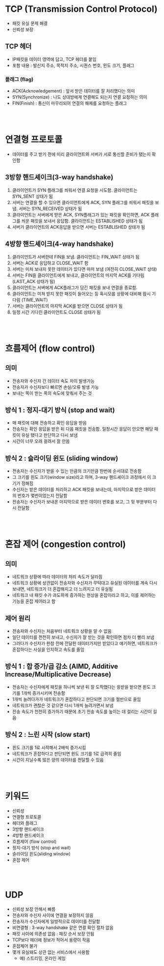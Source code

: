 # TCP (Transmission Control Protocol)
- 패킷 유실 문제 해결
- 신뢰성 보장

## TCP 헤더
- IP패킷을 데이터 영역에 담고, TCP 헤더를 붙임
- 포함 내용 : 발신지 주소, 목적지 주소, 시퀀스 번호, 윈도 크기, 플래그
### 플래그 (flag)
- ACK(Acknowledgement) : 앞서 받은 데이터를 잘 처리했다는 의미
- SYN(Synchronize) : 나도 상대방에게 연결해도 되는지 연결 요청하는 의미
- FIN(Finish) : 통신이 마무리되어 연결의 해제를 요청하는 플래그

<br><br>

# 연결형 프로토콜
- 데이터를 주고 받기 전에 미리 클라이언트와 서버가 서로 통신할 준비가 됐는지 확인함
## 3방향 핸드셰이크(3-way handshake)
1. 클라이언트가 SYN 플래그를 씌워서 연결 요청을 시도함. 클라이언트는 SYN_SENT 상태가 됨
2. 서버는 연결을 할 수 있으면 클라이언트에게 ACK, SYN 플래그를 씌워서 패킷을 보냄. 서버는 SYN_RECEIVED 상태가 됨
3. 클라이언트는 서버에게 받은 ACK, SYN플래그가 있는 패킷을 확인하면, ACK 플래그를 씌운 패킷을 보내서 응답함. 클라이언트는 ESTABLISHED 상태가 됨
4. 서버가 클라이언트의 ACK응답을 받으면 서버는 ESTABLISHED 상태가 됨

## 4방향 핸드셰이크(4-way handshake)
1. 클라이언트가 서버한테 FIN을 보냄. 클라이언트는 FIN_WAIT 상태가 됨
2. 서버는 ACK로 응답하고 CLOSE_WAIT 함
3. 서버는 미처 보내지 못한 데이터가 있다면 마저 보냄 (여전히 CLOSE_WAIT 상태)
4. 서버는 FIN을 클라이언트에게 보내고, 클라이언트의 마지막 ACK를 기다림 (LAST_ACK 상태가 됨)
5. 클라이언트는 서버에게 ACK플래그가 담긴 패킷을 보내 연결을 종료함.
6. 클라이언트는 미처 받지 못한 패킷이 들어오는 등 혹시모를 상황에 대비해 잠시 기다림 (TIME_WAIT)
7. 서버는 클라이언트의 마지막 ACK를 받으면 CLOSE 상태가 됨
8. 일정 시간 기다린 클라이언트도 CLOSE 상태가 됨

<br><br>

# 흐름제어 (flow control)
## 의미
- 전송자와 수신자 간 데이터 속도 차이 발생가능
- 전송자가 수신자보다 빠르면 손실/오류 발생 가능
- 보내는 쪽이 받는 쪽의 속도에 맞춰서 주는 것
## 방식 1 : 정지-대기 방식 (stop and wait)
- 매 패킷에 대해 전송하고 확인 응답을 받음
- 전송자는 확인 응답을 받은 뒤 다음 패킷을 전송함. 일정시간 응답이 안오면 해당 패킷이 유실 됐다고 판단하고 다시 보냄
- 시간이 너무 오래 걸려서 잘 안씀
## 방식 2 : 슬라이딩 윈도 (sliding window)
- 전송자는 수신자가 받을 수 있는 만큼의 크기만큼 한번에 순서대로 전송함
- 그 크기를 윈도 크기(window size)라고 하며, 3-way 핸드셰이크 과정에서 이 크기가 정해짐
- 수신자는 받은 데이터를 처리하고 ACK 패킷을 보내는데, 마지막으로 받은 데이터의 번호가 몇번이었는지 전달함
- 전송자는 수신자가 보내온 마지막으로 받은 데이터 번호를 보고, 그 뒷 부분부터 다시 전달함

<br><br>

# 혼잡 제어 (congestion control)
## 의미
- 네트워크 상황에 따라 데이터의 처리 속도가 달라짐
- 네트워크 상황에 상관없이 전송자와 수신자가 무턱대고 유실된 데이터를 계속 다시 보내면, 네트워크가 더 혼잡해지고 더 느려지고 더 유실됨
- 네트워크 내 패킷 수가 과도하게 증가하는 현상을 혼잡이라고 하고, 이를 제어하는 기능을 혼잡 제어라고 함
## 제어 원리
- 전송자와 수신자는 처음부터 네트워크 상황을 알 수 없음
- 일단 데이터를 천천히 보내고, 수신자가 잘 받는 것을 확인하면 점차 더 빨리 보냄
- 그러다가 수신자가 한참 전에 전달한 데이터가지만 받았다고 얘기하면, 네트워크가 혼잡하다는 사실을 인지하고 속도를 줄임
## 방식 1 : 합 증가/곱 감소 (AIMD, Additive Increase/Multiplicative Decrease)
- 전송자는 수신자에게 패킷을 하나씩 보낸 뒤 잘 도착했다는 응받을 받으면 윈도 크기를 1개씩 증가시키며 전송함
- 1개씩 늘려다가가 네트워크가 혼잡하다고 판단되면 크기를 절반으로 줄임
- 네트워크가 괜찮은 것 같으면 다시 1개씩 늘려가면서 보냄
- 전송 속도가 천천히 증가하기 때문에 초기 전송 속도를 높이는 데 걸리는 시간이 길음
## 방식 2 : 느린 시작 (slow start)
- 윈도 크기를 1로 시작해서 2배씩 증가시킴
- 네트워크가 혼잡하다고 판단되면 윈도 크기를 1로 급격히 줄임
- 시간이 지날수록 많은 양의 데이터를 전달할 수 있음

<br><br>

# 키워드
- 신뢰성
- 연결형 프로토콜
- 헤더와 플래그
- 3방향 핸드셰이크
- 4방향 핸드셰이크
- 흐름제어 (flow control)
- 정지-대기 방식 (stop and wait)
- 슬라이딩 윈도(sliding window)
- 혼잡 제어

<br><br>

# UDP
- 신뢰성 보장 안해서 빠름
- 전송자와 수신자 사이에 연결을 보장하지 않음
- 전송자가 수신자에게 일방적으로 데이터를 전달함
- 비연결형 : 3-way handshake 같은 연결 확인 절차 없음
- 패킷 사이에 의존성 없음 : 패킷 순서 보장 안됨
- TCP보다 헤더에 정보가 적어서 용량이 작음
- 혼잡제어 불가
- 몇개 유실돼도 상관 없는 서비스에서 사용함
	- 예) 스트리밍, 온라인 게임